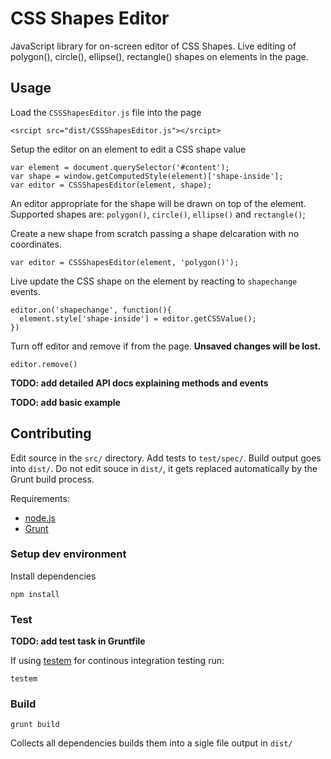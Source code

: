 # CSS Shapes Editor

JavaScript library for on-screen editor of CSS Shapes. Live editing of polygon(), circle(), ellipse(), rectangle() shapes on elements in the page.

## Usage

Load the `CSSShapesEditor.js` file into the page

    <srcipt src="dist/CSSShapesEditor.js"></srcipt>

Setup the editor on an element to edit a CSS shape value

    var element = document.querySelector('#content');
    var shape = window.getComputedStyle(element)['shape-inside'];
    var editor = CSSShapesEditor(element, shape);

An editor appropriate for the shape will be drawn on top of the element. Supported shapes are: `polygon()`, `circle()`, `ellipse()` and `rectangle()`;

Create a new shape from scratch passing a shape delcaration with no coordinates.

    var editor = CSSShapesEditor(element, 'polygon()');

Live update the CSS shape on the element by reacting to `shapechange` events.

    editor.on('shapechange', function(){
      element.style['shape-inside'] = editor.getCSSValue();
    })

Turn off editor and remove if from the page. **Unsaved changes will be lost.**

    editor.remove()
    
__TODO: add detailed API docs explaining methods and events__

__TODO: add basic example__

## Contributing

Edit source in the `src/` directory. Add tests to `test/spec/`. Build output goes into `dist/`. Do not edit souce in `dist/`, it gets replaced automatically by the Grunt build process.

Requirements:

  - [node.js](http://nodejs.org/)
  - [Grunt](http://gruntjs.com/)

### Setup dev environment

Install dependencies

    npm install

### Test

__TODO: add test task in Gruntfile__

If using [testem](https://github.com/airportyh/testem) for continous integration testing run:

    testem

### Build

    grunt build

Collects all dependencies builds them into a sigle file output in `dist/`